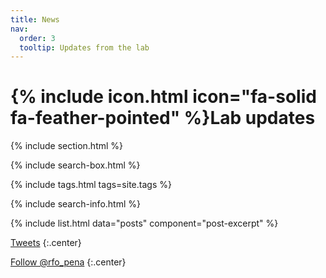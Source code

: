 ```yaml
---
title: News
nav:
  order: 3
  tooltip: Updates from the lab
---
```


# {% include icon.html icon="fa-solid fa-feather-pointed" %}Lab updates

{% include section.html %}

{% include search-box.html %}

{% include tags.html tags=site.tags %}

{% include search-info.html %}

{% include list.html data="posts" component="post-excerpt" %}

<!-- Twitter embeds from https://publish.twitter.com/ -->

<a class="twitter-timeline" data-height="600" href="https://twitter.com/rfo_pena">Tweets</a> <script async src="https://platform.twitter.com/widgets.js" charset="utf-8"></script>
{:.center}

<a href="https://twitter.com/rfo_pena" class="twitter-follow-button" data-show-count="false">Follow @rfo_pena</a><script async src="https://platform.twitter.com/widgets.js" charset="utf-8"></script>
{:.center}
